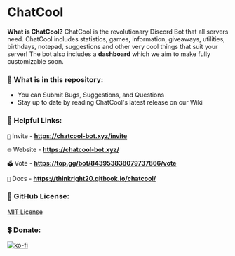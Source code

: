 # ChatCool

**What is ChatCool?**
ChatCool is the revolutionary Discord Bot that all servers need. ChatCool includes statistics, games, information, giveaways, utilities, birthdays, notepad, suggestions and other very cool things that suit your server! The bot also includes a **dashboard** which we aim to make fully customizable soon.

### 👀 What is in this repository:
 - You can Submit Bugs, Suggestions, and Questions
 - Stay up to date by reading ChatCool's latest release on our Wiki

### 🔗 Helpful Links:

`📩` Invite - **https://chatcool-bot.xyz/invite**

`🌐` Website - **https://chatcool-bot.xyz/**

`🗳️` Vote - **https://top.gg/bot/843953838079737866/vote**

`📕` Docs - **https://thinkright20.gitbook.io/chatcool/**

### 🔎 GitHub License:

[MIT License](https://github.com/ChatCool-Inc/chatcool/blob/main/LICENSE.md)

### 💲 Donate:
[![ko-fi](https://ko-fi.com/img/githubbutton_sm.svg)](https://ko-fi.com/A0A7JKG27)
